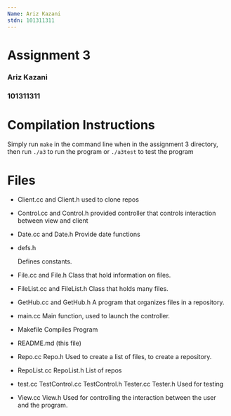 ```yaml
---
Name: Ariz Kazani
stdn: 101311311
---
```


# Assignment 3

### Ariz Kazani 
### 101311311

# Compilation Instructions

Simply run `make` in the command line when in the assignment 3 directory, then run `./a3` 
to run the program or `./a3test` to test the program

# Files

- Client.cc and Client.h
    used to clone repos

- Control.cc and Control.h
    provided controller that controls interaction between view and client

- Date.cc and Date.h
    Provide date functions

- defs.h

  Defines constants.

- File.cc and File.h
    Class that hold information on files.

- FileList.cc and FileList.h
    Class that holds many files.

- GetHub.cc and GetHub.h
    A program that organizes files in a repository.

- main.cc
    Main function, used to launch the controller.

- Makefile 
    Compiles Program

- README.md (this file)

- Repo.cc Repo.h
  Used to create a list of files, to create a repository.

- RepoList.cc RepoList.h
    List of repos

- test.cc TestControl.cc TestControl.h Tester.cc Tester.h
  Used for testing

- View.cc View.h
  Used for controlling the interaction between the user and the program.

